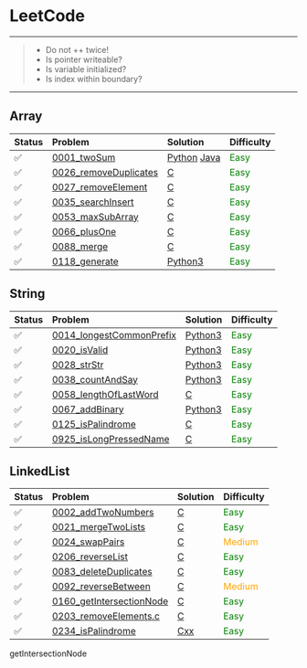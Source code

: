 # LeetCode

---
> * Do not ++ twice!
> * Is pointer writeable?
> * Is variable initialized?
> * Is index within boundary?
---

## Array
 Status | Problem | Solution | Difficulty |
:-|:-|:-|:-|
:white_check_mark: | [0001_twoSum][0001-p]           | [Python][0001-3] [Java][0001-j]| <Font Color=Green>Easy</Font> |
:white_check_mark: | [0026_removeDuplicates][0026-p] | [C][0026-c] | <Font Color=Green>Easy</Font> |
:white_check_mark: | [0027_removeElement][0027-p]    | [C][0027-c] | <Font Color=Green>Easy</Font> |
:white_check_mark: | [0035_searchInsert][0035-p]     | [C][0035-c] | <Font Color=Green>Easy</Font> |
:white_check_mark: | [0053_maxSubArray][0053-p]      | [C][0053-c] | <Font Color=Green>Easy</Font> |
:white_check_mark: | [0066_plusOne][0066-p]          | [C][0066-c] | <Font Color=Green>Easy</Font> |
:white_check_mark: | [0088_merge][0088-p]            | [C][0088-c] | <Font Color=Green>Easy</Font> |
:white_check_mark: | [0118_generate][0118-p]         | [Python3][0118-3]| <Font Color=Green>Easy</Font> |

## String
Status | Problem | Solution | Difficulty |
:-|:-|:-|:-|
:white_check_mark: | [0014_longestCommonPrefix][0014-p] | [Python3][0014-3] | <Font Color=Green>Easy</Font> |
:white_check_mark: | [0020_isValid][0020-p] | [Python3][0020-3] | <Font Color=Green>Easy</Font> |
:white_check_mark: | [0028_strStr][0028-p] | [Python3][0028-3] | <Font Color=Green>Easy</Font> |
:white_check_mark: | [0038_countAndSay][0038-p] | [Python3][0038-3] | <Font Color=Green>Easy</Font> |
:white_check_mark: | [0058_lengthOfLastWord][0058-p] | [C][0058-c] | <Font Color=Green>Easy</Font> |
:white_check_mark: | [0067_addBinary][0067-p] | [Python3][0067-3] | <Font Color=Green>Easy</Font> |
:white_check_mark: | [0125_isPalindrome][0125-p] | [C][0125-c] | <Font Color=Green>Easy</Font> |
:white_check_mark: | [0925_isLongPressedName][0925-p] | [C][0925-c] | <Font Color=Green>Easy</Font> |

## LinkedList
Status | Problem | Solution | Difficulty |
:-|:-|:-|:-|
:white_check_mark: | [0002_addTwoNumbers][0002-p] | [C][0002-c] | <Font Color=Green>Easy</Font> |
:white_check_mark: | [0021_mergeTwoLists][0021-p] | [C][0021-c] | <Font Color=Green>Easy</Font> |
:white_check_mark: | [0024_swapPairs][0024-p] | [C][0024-c] | <Font Color=Orange>Medium</Font> |
:white_check_mark: | [0206_reverseList][0206-p] | [C][0206-c] | <Font Color=Green>Easy</Font> |
:white_check_mark: | [0083_deleteDuplicates][0083-p] | [C][0083-c] | <Font Color=Green>Easy</Font> |
:white_check_mark: | [0092_reverseBetween][0092-p] | [C][0092-c] | <Font Color=Orange>Medium</Font> |
:white_check_mark: | [0160_getIntersectionNode][0160-p] | [C][0160-c] | <Font Color=Green>Easy</Font> |
:white_check_mark: | [0203_removeElements.c][0203-p] | [C][0203-c] | <Font Color=Green>Easy</Font> |
:white_check_mark: | [0234_isPalindrome][0234-p] | [Cxx][0234-x] | <Font Color=Green>Easy</Font> |

getIntersectionNode

[0001-p]: https://leetcode.com/problems/two-sum/
[0001-3]: https://github.com/asicer/leetcode/blob/master/0001_twoSum.py
[0001-j]: https://github.com/asicer/leetcode/blob/master/0001_twoSum.java
[0026-p]: https://leetcode.com/problems/remove-duplicates-from-sorted-array/
[0026-c]: https://github.com/asicer/leetcode/blob/master/0026_removeDuplicates.c
[0027-p]: https://leetcode.com/problems/remove-element/
[0027-c]: https://github.com/asicer/leetcode/blob/master/0027_removeElement.c
[0035-p]: https://leetcode.com/problems/search-insert-position/
[0035-c]: https://github.com/asicer/leetcode/blob/master/0035_searchInsert.c
[0053-p]: https://leetcode.com/problems/maximum-subarray/
[0053-c]: https://github.com/asicer/leetcode/blob/master/0053_maxSubArray.c
[0066-p]: https://leetcode.com/problems/plus-one/
[0066-c]: https://github.com/asicer/leetcode/blob/master/0066_plusOne.c
[0088-p]: https://leetcode.com/problems/merge-sorted-crray/
[0088-c]: https://github.com/asicer/leetcode/blob/master/0088_merge.c
[0118-p]: https://leetcode.com/problems/pascals-triangle/
[0118-3]: https://github.com/asicer/leetcode/blob/master/0118_generate.py
[0119-p]: https://leetcode.com/problems/pascals-triangle-ii/

[0014-p]: https://leetcode.com/problems/longest-common-prefix/
[0014-3]: https://github.com/asicer/leetcode/blob/master/0014_longestCommonPrefix.py
[0020-p]: https://leetcode.com/problems/valid-parentheses/
[0020-3]: https://github.com/asicer/leetcode/blob/master/0020_isValid.py
[0028-p]: https://leetcode.com/problems/implement-strstr/
[0028-3]: https://github.com/asicer/leetcode/blob/master/0028_strStr.py
[0038-p]: https://leetcode.com/problems/count-and-say/
[0038-3]: https://github.com/asicer/leetcode/blob/master/0038_countAndSay.py
[0058-p]: https://leetcode.com/problems/length-of-last-word/
[0058-c]: https://github.com/asicer/leetcode/blob/master/0058_lengthOfLastWord.c
[0067-p]: https://leetcode.com/problems/add-binary/
[0067-3]: https://github.com/asicer/leetcode/blob/master/0067_addBinary.py
[0125-p]: https://leetcode.com/problems/valid-palindrome/
[0125-c]: https://github.com/asicer/leetcode/blob/master/0125_isPalindrome.c
[0925-p]: https://leetcode.com/problems/long-pressed-name/
[0925-c]: https://github.com/asicer/leetcode/blob/master/0925_isLongPressedName.c

[0002-p]: https://leetcode.com/problems/add-two-numbers/
[0002-c]: https://github.com/asicer/leetcode/blob/master/0002_addTwoNumbers.c
[0021-p]: https://leetcode.com/problems/merge-two-sorted-lists/
[0021-c]: https://github.com/asicer/leetcode/blob/master/0021_mergeTwoLists.c
[0024-p]: https://leetcode.com/problems/swap-nodes-in-pairs/
[0024-c]: https://github.com/asicer/leetcode/blob/master/0024_swapPairs.c
[0206-p]: https://leetcode.com/problems/reverse-linked-list/
[0206-c]: https://github.com/asicer/leetcode/blob/master/0206_reverseList.c
[0092-p]: https://leetcode.com/problems/reverse-linked-list-ii/
[0092-c]: https://github.com/asicer/leetcode/blob/master/0092_reverseBetween.c
[0083-p]: https://leetcode.com/problems/remove-duplicates-from-sorted-list/
[0083-c]: https://github.com/asicer/leetcode/blob/master/0083_deleteDuplicates.c
[0203-p]: https://leetcode.com/problems/remove-linked-list-elements/
[0203-c]: https://github.com/asicer/leetcode/blob/master/0203_removeElements.c
[0234-p]: https://leetcode.com/problems/palindrome-linked-list/
[0234-x]: https://github.com/asicer/leetcode/blob/master/0234_isPalindrome.cxx
[0160-p]: https://leetcode.com/problems/intersection-of-two-linked-lists/
[0160-c]: https://github.com/asicer/leetcode/blob/master/0160_getIntersectionNode.c
